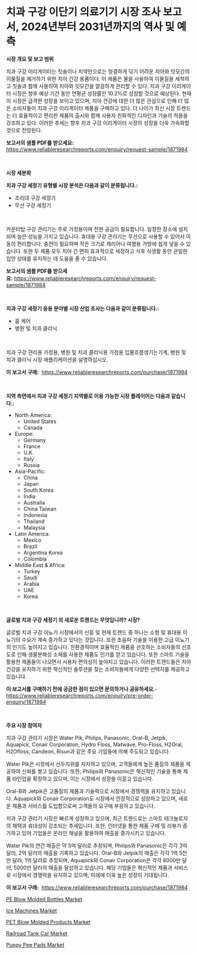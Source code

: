 <p><h1>치과 구강 이단기 의료기기 시장 조사 보고서, 2024년부터 2031년까지의 역사 및 예측</h1></p><p><strong>시장 개요 및 보고 범위</strong></p>
<p><p>치과 구강 이리게이터는 칫솔이나 치약만으로는 청결하게 닦기 어려운 치아와 잇모간의 이물질을 제거하기 위한 치아 건강 용품이다. 이 제품은 물을 사용하여 이물질을 세척하고 칫솔과 함께 사용하여 치아와 잇모간을 깔끔하게 관리할 수 있다. 치과 구강 이리게이터 시장은 향후 예상 기간 동안 연평균 성장률인 10.2%로 성장할 것으로 예상된다. 현재 이 시장은 급격한 성장을 보이고 있으며, 치아 건강에 대한 더 많은 관심으로 인해 더 많은 소비자들이 치과 구강 이리게이터 제품을 구매하고 있다. 더 나아가 최신 시장 트렌드는 더 효율적이고 편리한 제품의 출시와 함께 사용자 친화적인 디자인과 기술의 적용을 강조하고 있다. 이러한 추세는 향후 치과 구강 이리게이터 시장의 성장을 더욱 가속화할 것으로 전망된다.</p></p>
<p><strong>보고서의 샘플 PDF를 받으세요:</strong> <a href="https://www.reliableresearchreports.com/enquiry/request-sample/1871984">https://www.reliableresearchreports.com/enquiry/request-sample/1871984</a></p>
<p>&nbsp;</p>
<p><strong>시장 세분화</strong></p>
<p><strong>치과 구강 세정기 유형별 시장 분석은 다음과 같이 분류됩니다.:</strong></p>
<p><ul><li>조리대 구강 세정기</li><li>무선 구강 세정기</li></ul></p>
<p>&nbsp;</p>
<p><p>카운터탑 구강 관리기는 주로 가정용이며 전원 공급이 필요합니다. 일정한 장소에 설치되며 높은 성능을 가지고 있습니다. 휴대용 구강 관리기는 무선으로 사용할 수 있어서 이동이 편리합니다. 충전이 필요하며 작은 크기로 캐리어나 여행용 가방에 쉽게 넣을 수 있습니다. 또한 두 제품 모두 치아 간 면피 효과적으로 세정하고 식후 식생활 동안 균일한 입안 상태를 유지하는 데 도움을 줄 수 있습니다.</p></p>
<p><strong>보고서의 샘플 PDF를 받으세요:</strong>&nbsp;<a href="https://www.reliableresearchreports.com/enquiry/request-sample/1871984">https://www.reliableresearchreports.com/enquiry/request-sample/1871984</a></p>
<p>&nbsp;</p>
<p><strong> 치과 구강 세정기 응용 분야별 시장 산업 조사는 다음과 같이 분류됩니다.:</strong></p>
<p><ul><li>홈 케어</li><li>병원 및 치과 클리닉</li></ul></p>
<p>&nbsp;</p>
<p><p>치과 구강 관리용 가정용, 병원 및 치과 클리닉용 가정용 입물흐름생기는기계, 병원 및 치과 클리닉 시장 애플리케이션을 설명하십시오.</p></p>
<p><strong>이 보고서 구매:</strong>&nbsp; <a href="https://www.reliableresearchreports.com/purchase/1871984">https://www.reliableresearchreports.com/purchase/1871984</a></p>
<p>&nbsp;</p>
<p><strong>지역 측면에서 치과 구강 세정기 지역별로 이용 가능한 시장 플레이어는 다음과 같습니다.:</strong></p>
<p><ul>
    <li>
        North America:
        <ul>
            <li>United States</li>
            <li>Canada</li>
        </ul>
    </li>
    <li>
        Europe:
        <ul>
            <li>Germany</li>
            <li>France</li>
            <li>U.K.</li>
            <li>Italy</li>
            <li>Russia</li>
        </ul>
    </li>
    <li>
        Asia-Pacific:
        <ul>
            <li>China</li>
            <li>Japan</li>
            <li>South Korea</li>
            <li>India</li>
            <li>Australia</li>
            <li>China Taiwan</li>
            <li>Indonesia</li>
            <li>Thailand</li>
            <li>Malaysia</li>
        </ul>
    </li>
    <li>
        Latin America:
        <ul>
            <li>Mexico</li>
            <li>Brazil</li>
            <li>Argentina Korea</li>
            <li>Colombia</li>
        </ul>
    </li>
    <li>
        Middle East & Africa:
        <ul>
            <li>Turkey</li>
            <li>Saudi</li>
            <li>Arabia</li>
            <li>UAE</li>
            <li>Korea</li>
        </ul>
    </li>
    </ul></p>
<p>&nbsp;</p>
<p><strong>글로벌 치과 구강 세정기 의 새로운 트렌드는 무엇입니까? 시장?</strong></p>
<p><p>글로벌 치과 구강 이뇨기 시장에서의 신흥 및 현재 트렌드 중 하나는 소형 및 휴대용 이뇨기의 수요가 계속 증가하고 있다는 것입니다. 또한 초음파 기술을 이용한 고급 이뇨기의 인기도 높아지고 있습니다. 친환경적이며 효율적인 제품을 선호하는 소비자들의 선호도로 인해 생물분해성 소재를 사용한 제품도 인기를 얻고 있습니다. 또한 스마트 기술을 활용한 제품들이 나오면서 사용자 편의성이 높아지고 있습니다. 이러한 트렌드들은 치아 건강을 유지하기 위한 혁신적인 솔루션을 찾는 소비자들에게 다양한 선택지를 제공하고 있습니다.</p></p>
<p><strong>이 보고서를 구매하기 전에 궁금한 점이 있으면 문의하거나 공유하세요.</strong>- <a href="https://www.reliableresearchreports.com/enquiry/pre-order-enquiry/1871984">https://www.reliableresearchreports.com/enquiry/pre-order-enquiry/1871984</a></p>
<p>&nbsp;</p>
<p><strong>주요 시장 참여자</strong></p>
<p><p>치과 구강 관리기 시장은 Water Pik, Philips, Panasonic, Oral-B, Jetpik, Aquapick, Conair Corporation, Hydro Floss, Matwave, Pro-Floss, H2Oral, H2Ofloss, Candeon, Risun과 같은 주요 기업들에 의해 주도되고 있습니다. </p><p>Water Pik은 시장에서 선두지위를 차지하고 있으며, 고객들에게 높은 품질의 제품을 제공하여 신뢰를 쌓고 있습니다. 또한, Philips와 Panasonic은 혁신적인 기술을 통해 제품 라인업을 확장하고 있으며, 이는 시장에서 성장을 이끌고 있습니다. </p><p>Oral-B와 Jetpik은 고품질의 제품과 기술력으로 시장에서 경쟁력을 유지하고 있습니다. Aquapick와 Conair Corporation도 시장에서 안정적으로 성장하고 있으며, 새로운 제품과 서비스를 도입함으로써 고객들의 요구에 부응하고 있습니다. </p><p>치과 구강 관리기 시장은 빠르게 성장하고 있으며, 최근 트렌드로는 스마트 테크놀로지의 채택과 휴대성이 강조되는 추세입니다. 또한, 인터넷을 통한 제품 구매 및 리뷰가 증가하고 있어 기업들은 온라인 채널을 활용하여 매출을 증가시키고 있습니다. </p><p>Water Pik의 연간 매출은 약 5억 달러로 추정되며, Philips와 Panasonic은 각각 3억 달러, 2억 달러의 매출을 기록하고 있습니다. Oral-B와 Jetpik의 매출은 각각 1억 5천만 달러, 1억 달러로 추정되며, Aquapick와 Conair Corporation은 각각 8000만 달러, 5000만 달러의 매출을 달성하고 있습니다. 해당 기업들은 혁신적인 제품과 서비스로 시장에서 경쟁력을 유지하고 있으며, 미래에 더욱 높은 성장이 기대됩니다.</p></p>
<p><strong>이 보고서 구매:</strong>&nbsp;&nbsp;<a href="https://www.reliableresearchreports.com/purchase/1871984">https://www.reliableresearchreports.com/purchase/1871984</a></p>
<p><p><a href="https://issuu.com/reportprime-2/docs/pe-blow-molded-bottles-market-size-2030.pptx">PE Blow Molded Bottles Market</a></p><p><a href="https://view.publitas.com/reportprime-1/ice-machines-market-size-and-growth-market-segmentation-regional-and-country-breakdowns-and-market-trends-for-period-from-2024-2031/">Ice Machines Market</a></p><p><a href="https://issuu.com/reportprime-2/docs/pet-blow-molded-products-market-size-2030.pptx">PET Blow Molded Products Market</a></p><p><a href="https://three-jumbo-f6d.notion.site/Railroad-Tank-Car-Market-Research-Report-Reveals-The-Latest-Trends-And-Opportunities-of-this-Market--a89027a2b9984ad9a6901a9487440d25">Railroad Tank Car Market</a></p><p><a href="https://github.com/prosalinda88/Market-Research-Report-List-3/blob/main/puppy-pee-pads-market.md">Puppy Pee Pads Market</a></p></p>
